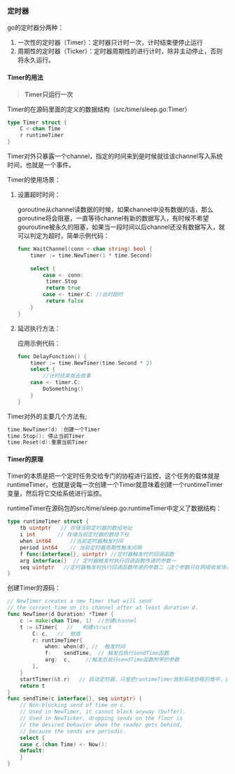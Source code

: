 ### 定时器

go的定时器分两种：

1. 一次性的定时器（Timer）：定时器只计时一次，计时结束便停止运行
2. 周期性的定时器（Ticker）：定时器周期性的进行计时，除非主动停止，否则将永久运行。

#### Timer的用法

>  **Timer只运行一次**

Timer的在源码里面的定义的数据结构（src/time/sleep.go:Timer）

```go
type Timer struct {
    C <-chan Time
    r runtimeTimer
}
```

Timer对外只暴露一个channel，指定的时间来到是时候就往该channel写入系统时间，也就是一个事件。

Timer的使用场景：

1. 设置超时时间：

   goroutine从channel读数据的时候，如果channel中没有数据的话，那么goroutine将会阻塞，一直等待channel有新的数据写入，有时候不希望gouroutine被永久的阻塞，如果当一段时间以后channel还没有数据写入，就可以判定为超时，简单示例代码：

   ```go
   func WaitChannel(conn <-chan string) bool {
       timer := time.NewTimer(1 * time.Second)
       
       select {
           case <- conn:
           	timer.Stop
           	return true
           case <- timer.C: //此时超时
           	return false
       }
   }
   ```

2. 延迟执行方法：

   应用示例代码：

   ```go
   func DelayFunction() {
       timer := time.NewTimer(time.Second * 2)
       select {
           //计时结束就去做事
       case <- timer.C:
           DoSomething()
       }
   }
   ```

Timer对外的主要几个方法有;

```go
time.NewTimer(d) :创建一个Timer
time.Stop(): 停止当前Timer
time.Reset(d):重置当前Timer
```

#### Timer的原理

Timer的本质是把一个定时任务交给专门的协程进行监控，这个任务的载体就是runtimeTimer，也就是说每一次创建一个Timer就意味着创建一个runtimeTimer变量，然后将它交给系统进行监控。

runtimeTimer在源码包的src/time/sleep.go:runtimeTimer中定义了数据结构：

```go
type runtimeTimer struct {
    tb uintptr   // 存储当前定时器的数组地址
    i int		// 存储当前定时器的数组下标
    when int64 		//当前定时器触发时间
    period int64	// 当前定时器周期性触发间隔
    f func(interface{}, uintptr) //定时器触发时的回调函数
    arg interface{}  // 定时器触发时执行回调函数传递的参数一
    seq uintptr   //定时器触发时执行回调函数传递的参数二（这个参数只在网络收发场景下使用）：timer本身不实用该参数
}
```

创建Timer的源码：

```go
// NewTimer creates a new Timer that will send
// the current time on its channel after at least duration d.
func NewTimer(d Duration) *Timer {
	c := make(chan Time, 1)  //创建channel
	t := &Timer{   //   构建struct
		C: c,   //	赋值
		r: runtimeTimer{
			when: when(d), //  触发时间
			f:    sendTime,  // 触发后执行sendTime函数
			arg:  c,     //触发后执行sendTime函数附带的参数
		},
	}
	startTimer(&t.r)   // 启动定时器，只是把runtimeTimer放到系统协程的堆中，由系统协程维护
	return t
}
func sendTime(c interface{}, seq uintptr) {
	// Non-blocking send of time on c.
	// Used in NewTimer, it cannot block anyway (buffer).
	// Used in NewTicker, dropping sends on the floor is
	// the desired behavior when the reader gets behind,
	// because the sends are periodic.
	select {
	case c.(chan Time) <- Now():
	default:
	}
}
```


